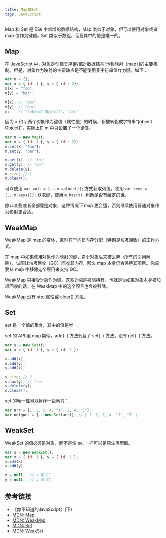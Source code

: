 ```yaml
---
title: Map和Set
tags: JavaScript
---
```


Map 和 Set 是 ES6 中新增的数据结构，Map 类似于对象，但可以使用对象或者 map 值作为键值。Set 类似于数组，但是其中的值是唯一的。 

## Map
在 JavaScript 中，对象是创建无序键/值对数据结构[也称映射（map）]的主要机制。但是，对象作为映射的主要缺点是不能使用非字符串值作为键。如下：
```js
var m = {};
var x = { id: 1 }, y = { id : 2};
m[x] = "foo";
m[y] = "bar";

m[x]; // "bar"
m[y]; // "bar"
m;    // "[object Object]": "bar"
```
因为 x 和 y 两个对象作为键值（属性值）的时候，都被转化成字符串“[object Object]”，实际上在 m 中只设置了一个键值。


```js
var m = new Map();
var x = { id: 1 }, y = { id : 2};
m.set(x, "foo");
m.set(y, "bar");

m.get(x); // "foo"
m.get(y); // "bar"
m.delete(y);
m.size; // 1
m.clear();
```

可以使用 `var vals = [...m.values()];` 方式获取列值，使用 `var keys = [...m.keys()];` 获取键，使用 `m.has(x);` 判断是否有给定的键。

除非某些或者全部键是对象，这种情况下 map 更合适，否则继续使用普通对象作为影射更合适。

## WeakMap
WeakMap 是 map 的变体，区别在于内部内存分配（特别是垃圾回收）的工作方式。  

在 map 中如果使用对象作为映射的键，这个对象后来被丢弃（所有的引用解除），试图让垃圾回收（GC）回收其内存，那么 map 本身仍会保持其项目。你需要从 map 中移除这个项目来支持 GC。  

WeakMap 只接受对象作为键。这些对象是被弱持有，也就是说如果对象本身被垃圾回收的话，在 WeakMap 中的这个项目也会被移除。  

WeakMap 没有 size 属性或 clear() 方法。 

## Set
set 是一个值的集合，其中的值是唯一。  

set 的 API 跟 map 类似，add(..) 方法代替了 set(..) 方法，没有 get(..) 方法。

```js
var s = new Set();
var x = { id: 1 }, y = { id: 2 };

s.add(x);
s.add(y);
s.add(x);

s.size; // 2
s.has(y); // true
s.delete(y);
s.clear();
```

set 的唯一性可以用作一些地方：
```js
var arr = [1, 2, 3, 4, "1", 2, 4, "5"];
var uniques = [...new Set(arr)]; // [ 1, 2, 3, 4, "1", "5" ]
``` 

## WeakSet
WeakSet 的值必须是对象，而不是像 set 一样可以是原生类型值。
```js
var s = new WeakSet();
var x = { id: 1 }, y = { id: 2 };
s.add(x);
s.add(y);

x = null;  // x 可 GC
y = null;  // y 可 GC
```

## 参考链接
- 《你不知道的JavaScript》(下)
- [MDN: Map](https://developer.mozilla.org/en-US/docs/Web/JavaScript/Reference/Global_Objects/Map)
- [MDN: WeakMap](https://developer.mozilla.org/en-US/docs/Web/JavaScript/Reference/Global_Objects/WeakMap)
- [MDN: Set](https://developer.mozilla.org/en-US/docs/Web/JavaScript/Reference/Global_Objects/Set)
- [MDN: WeakSet](https://developer.mozilla.org/en-US/docs/Web/JavaScript/Reference/Global_Objects/WeakSet)